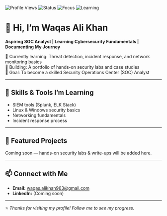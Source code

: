 ![Profile Views](https://komarev.com/ghpvc/?username=WaqasAliKhan&color=blue)
![Status](https://img.shields.io/badge/Status-Open%20to%20Opportunities-brightgreen)
![Focus](https://img.shields.io/badge/Focus-Cybersecurity%20%7C%20SOC-orange)
![Learning](https://img.shields.io/badge/Learning-Threat%20Detection%20%7C%20Incident%20Response-blueviolet)

# 👋 Hi, I’m Waqas Ali Khan

**Aspiring SOC Analyst | Learning Cybersecurity Fundamentals | Documenting My Journey**

🔹 Currently learning: Threat detection, incident response, and network monitoring basics  
🔹 Building: A portfolio of hands-on security labs and case studies  
🔹 Goal: To become a skilled Security Operations Center (SOC) Analyst

---

## 🚀 Skills & Tools I’m Learning
- SIEM tools (Splunk, ELK Stack)
- Linux & Windows security basics
- Networking fundamentals
- Incident response process

---

## 📂 Featured Projects
Coming soon — hands-on security labs & write-ups will be added here.

---

## 📫 Connect with Me
- **Email:** waqas.alikhan963@gmail.com
- **LinkedIn:** (Coming soon)


---

⭐ *Thanks for visiting my profile! Follow me to see my progress.*

